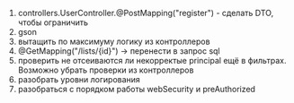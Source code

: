 1. controllers.UserController.@PostMapping("register") - сделать DTO, чтобы ограничить
2. gson
3. вытащить по максимуму логику из контроллеров
4. @GetMapping("/lists/{id}") -> перенести в запрос sql
5. проверить не отсеиваются ли некорректые principal ещё в фильтрах. Возможно убрать проверки из контроллеров
6. разобрать уровни логирования
7. разобраться с порядком работы webSecurity и preAuthorized